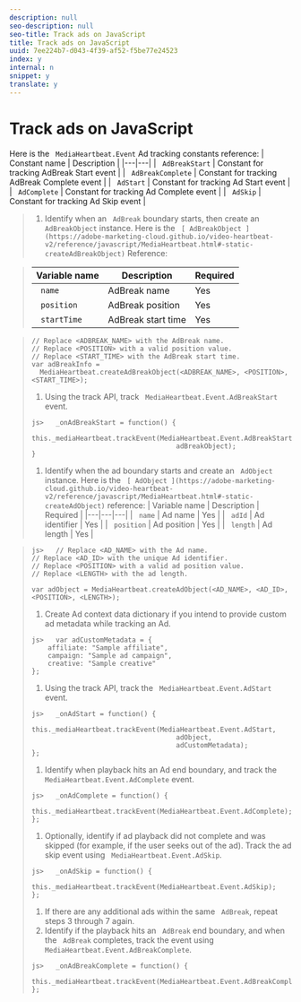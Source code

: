 ```yaml
---
description: null
seo-description: null
seo-title: Track ads on JavaScript
title: Track ads on JavaScript
uuid: 7ee224b7-d043-4f39-af52-f5be77e24523
index: y
internal: n
snippet: y
translate: y
---
```


# Track ads on JavaScript

Here is the ` MediaHeartbeat.Event` Ad tracking constants reference: 
|  Constant name  | Description  |
|---|---|
|  ` AdBreakStart`  | Constant for tracking AdBreak Start event  |
|  ` AdBreakComplete`  | Constant for tracking AdBreak Complete event  |
|  ` AdStart`  | Constant for tracking Ad Start event  |
|  ` AdComplete`  | Constant for tracking Ad Complete event  |
|  ` AdSkip`  | Constant for tracking Ad Skip event  |


>1. Identify when an ` AdBreak` boundary starts, then create an ` AdBreakObject` instance.
>   Here is the ` [ AdBreakObject ](https://adobe-marketing-cloud.github.io/video-heartbeat-v2/reference/javascript/MediaHeartbeat.html#-static-createAdBreakObject)` Reference: 

>   |  Variable name  | Description  | Required  |
>   |---|---|---|
>   |  ` name`  | AdBreak name  | Yes  |
>   |  ` position`  | AdBreak position  | Yes  |
>   |  ` startTime`  | AdBreak start time  | Yes  |

>
>   ```
>   // Replace <ADBREAK_NAME> with the AdBreak name. 
>   // Replace <POSITION> with a valid position value. 
>   // Replace <START_TIME> with the AdBreak start time.  
>   var adBreakInfo =  
>     MediaHeartbeat.createAdBreakObject(<ADBREAK_NAME>, <POSITION>, <START_TIME>);
>   ```
>
>1. Using the track API, track ` MediaHeartbeat.Event.AdBreakStart` event.
>
>   ```
>   js>   _onAdBreakStart = function() { 
>       this._mediaHeartbeat.trackEvent(MediaHeartbeat.Event.AdBreakStart,  
>                                       adBreakObject); 
>   } 
>   
>   ```
>
>1. Identify when the ad boundary starts and create an ` AdObject` instance.
>   Here is the ` [ AdObject ](https://adobe-marketing-cloud.github.io/video-heartbeat-v2/reference/javascript/MediaHeartbeat.html#-static-createAdObject)` reference: 
>   |  Variable name  | Description  | Required  |
>   |---|---|---|
>   |  ` name`  | Ad name  | Yes  |
>   |  ` adId`  | Ad identifier  | Yes  |
>   |  ` position`  | Ad position  | Yes  |
>   |  ` length`  | Ad length  | Yes  |

>
>   ```
>   js>   // Replace <AD_NAME> with the Ad name. 
>   // Replace <AD_ID> with the unique Ad identifier. 
>   // Replace <POSITION> with a valid ad position value. 
>   // Replace <LENGTH> with the ad length.  
>    
>   var adObject = MediaHeartbeat.createAdObject(<AD_NAME>, <AD_ID>, <POSITION>, <LENGTH>);
>   ```
>
>1. Create Ad context data dictionary if you intend to provide custom ad metadata while tracking an Ad.
>
>   ```
>   js>   var adCustomMetadata = { 
>       affiliate: "Sample affiliate",  
>       campaign: "Sample ad campaign",  
>       creative: "Sample creative" 
>   };
>   ```
>
>1. Using the track API, track the ` MediaHeartbeat.Event.AdStart` event.
>
>   ```
>   js>   _onAdStart = function() { 
>       this._mediaHeartbeat.trackEvent(MediaHeartbeat.Event.AdStart,  
>                                       adObject,  
>                                       adCustomMetadata); 
>   };
>   ```
>
>1. Identify when playback hits an Ad end boundary, and track the ` MediaHeartbeat.Event.AdComplete` event.
>
>   ```
>   js>   _onAdComplete = function() { 
>       this._mediaHeartbeat.trackEvent(MediaHeartbeat.Event.AdComplete); 
>   };
>   ```
>
>1. Optionally, identify if ad playback did not complete and was skipped (for example, if the user seeks out of the ad). Track the ad skip event using ` MediaHeartbeat.Event.AdSkip`.
>
>   ```
>   js>   _onAdSkip = function() { 
>       this._mediaHeartbeat.trackEvent(MediaHeartbeat.Event.AdSkip); 
>   };
>   ```
>
>1. If there are any additional ads within the same ` AdBreak`, repeat steps 3 through 7 again.
>1. Identify if the playback hits an ` AdBreak` end boundary, and when the ` AdBreak` completes, track the event using ` MediaHeartbeat.Event.AdBreakComplete`.
>
>   ```
>   js>   _onAdBreakComplete = function() { 
>       this._mediaHeartbeat.trackEvent(MediaHeartbeat.Event.AdBreakComplete); 
>   };
>   ```
>
